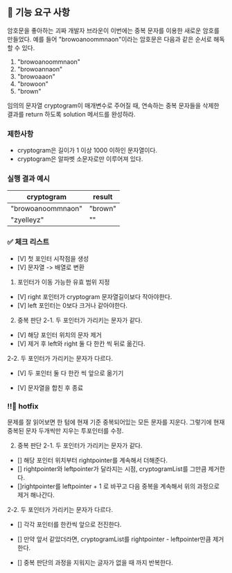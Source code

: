 ## 🚀 기능 요구 사항

암호문을 좋아하는 괴짜 개발자 브라운이 이번에는 중복 문자를 이용한 새로운 암호를 만들었다. 예를 들어 "browoanoommnaon"이라는 암호문은 다음과 같은 순서로 해독할 수 있다.

1. "browoanoommnaon"
2. "browoannaon"
3. "browoaaon"
4. "browoon"
5. "brown"

임의의 문자열 cryptogram이 매개변수로 주어질 때, 연속하는 중복 문자들을 삭제한 결과를 return 하도록 solution 메서드를 완성하라.

### 제한사항

- cryptogram은 길이가 1 이상 1000 이하인 문자열이다.
- cryptogram은 알파벳 소문자로만 이루어져 있다.

### 실행 결과 예시

| cryptogram        | result  |
| ----------------- | ------- |
| "browoanoommnaon" | "brown" |
| "zyelleyz"        | ""      |


### ✅ 체크 리스트

- [V] 첫 포인터 시작점을 생성
- [V] 문자열 -> 배열로 변환

1. 포인터가 이동 가능한 유효 범위 지정
- [V] right 포인터가 cryptogram 문자열길이보다 작아야한다.
- [V] left 포인터는 0보다 크거나 같아야한다.

2. 중복 판단
 2-1. 두 포인터가 가리키는 문자가 같다.
 - [V] 해당 포인터 위치의 문자 제거
 - [V] 제거 후 left와 right 둘 다 한칸 씩 뒤로 옮긴다.

 2-2. 두 포인터가 가리키는 문자가 다르다.
 - [V] 두 포인터 둘 다 한칸 씩 앞으로 옮기기

- [V] 문자열을 합친 후 종료


### !!🚨 hotfix 
문제를 잘 읽어보면 한 텀에 현재 기준 중복되어있는 모든 문자를 지운다.
그렇기에 현재 중복된 문자 두개씩만 지우는 투포인터를 수정.

2. 중복 판단
 2-1. 두 포인터가 가리키는 문자가 같다.
 - [] 해당 포인터 위치부터 rightpointer를 계속해서 더해준다.
 - [] rightpointer와 leftpointer가 달라지는 시점, cryptogramList를 그만큼 제거한다.
 - []rightpointer를 leftpointer + 1 로 바꾸고 다음 중복을 계속해서 위의 과정으로 제거 해나간다.

 2-2. 두 포인터가 가리키는 문자가 다르다.
 - [] 각각 포인터를 한칸씩 앞으로 전진한다.
 - [] 만약 앞서 같았더라면, cryptogramList를 rightpointer - leftpointer만큼 제거한다.

 - [] 중복 판단의 과정을 지워지는 글자가 없을 때 까지 반복한다.